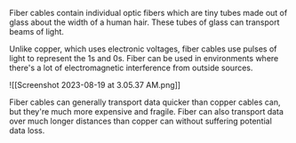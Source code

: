 Fiber cables contain individual optic fibers which are tiny tubes made out of glass about the width of a human hair. These tubes of glass can transport beams of light.

Unlike copper, which uses electronic voltages, fiber cables use pulses of light to represent the 1s and 0s. Fiber can be used in environments where there's a lot of electromagnetic interference from outside sources.

![[Screenshot 2023-08-19 at 3.05.37 AM.png]]

Fiber cables can generally transport data quicker than copper cables can, but they're much more expensive and fragile. Fiber can also transport data over much longer distances than copper can without suffering potential data loss.
